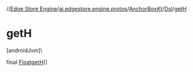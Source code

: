 //[Edge Store Engine](../../../../index.md)/[ai.edgestore.engine.protos](../../index.md)/[AnchorBoxKt](../index.md)/[Dsl](index.md)/[getH](get-h.md)

# getH

[androidJvm]\

final [Float](https://developer.android.com/reference/kotlin/java/lang/Float.html)[getH](get-h.md)()
